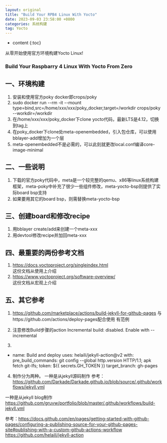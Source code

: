 ```yaml
---
layout: original
title: "Build Your RPB4 Linux With Yocto"
date: 2023-09-03 23:58:00 +0800
categories: 系统构建
tag: Yocto
---
```

* content
{:toc}

从零开始使用官方环境构建Yocto Linux!

<!-- more -->

### Build Your Raspbarry 4 Linux With Yocto From Zero 
## 一、环境构建
1. 安装和使用官方poky docker即crops/poky
2. sudo docker run --rm -it --mount type=bind,src=/home/xxx/xxx/poky_docker,target=/workdir crops/poky --workdir=/workdir
3. 在/home/xxx/xxx/poky_docker下clone yocto代码，最新LTS是4.12，切换到tag上
4. 在poky_docker下clone处meta-openembedded，引入包仓库，可以使用bblayer-add增加为一个层
5. meta-openembedded不是必需的，可以此刻就更改local.conf编译core-image-minimal

## 二、一些说明
1. 下载的官方poky代码中，meta是一个较完整的qemu、x86等linux系统构建框架，meta-poky中补充了很少一些组件修改，meta-yocto-bsp则提供了实际board bsp支持
2. 如果要用其它的board bsp，则需替换meta-yocto-bsp

## 三、创建board和修改recipe
1. 用bblayer create/add来创建一个meta-xxx
2. 用devtool修改recipe并加回meta-xxx

## 四、最重要的两份参考文档
1. https://docs.yoctoproject.org/singleindex.html
<br>这份文档从使用上介绍
2. https://www.yoctoproject.org/software-overview/
<br>这份文档从宏观上介绍

## 五、其它参考
1. https://github.com/marketplace/actions/build-jekyll-for-github-pages
与https://github.com/actions/deploy-pages配合使用
有范例

2. 注意修改Build步骤的action
Incremental build: disabled. Enable with --incremental

3.

- name: Build and deploy
        uses: helaili/jekyll-action@v2
        with:
          pre_build_commands: git config --global http.version HTTP/1.1; apk fetch git-lfs;
          token: ${{ secrets.GH_TOKEN }}
          target_branch: gh-pages
		  
4. 制作分为两种。
一种是从jekyll源码制作
参考：
https://github.com/Darkade/Darkade.github.io/blob/source/.github/workflows/jekyll.yml


一种是从jekyll blog制作
https://github.com/gruvw/portfolio/blob/master/.github/workflows/build-jekyll.yml

参考：https://docs.github.com/en/pages/getting-started-with-github-pages/configuring-a-publishing-source-for-your-github-pages-site#publishing-with-a-custom-github-actions-workflow
https://github.com/helaili/jekyll-action
